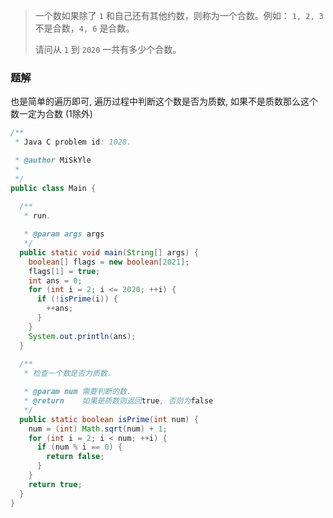 > 一个数如果除了 `1` 和自己还有其他约数，则称为一个合数。例如： `1, 2, 3` 不是合数，`4, 6` 是合数。
>
> 请问从 `1` 到 `2020` 一共有多少个合数。

### 题解

也是简单的遍历即可, 遍历过程中判断这个数是否为质数, 如果不是质数那么这个数一定为合数 (1除外)

```java
/**
 * Java C problem id: 1028.

 * @author MiSkYle
 *
 */
public class Main {
  
  /**
   * run.

   * @param args args
   */
  public static void main(String[] args) {
    boolean[] flags = new boolean[2021];
    flags[1] = true;
    int ans = 0;
    for (int i = 2; i <= 2020; ++i) {
      if (!isPrime(i)) {
        ++ans;
      }
    }
    System.out.println(ans);
  }
  
  /**
   * 检查一个数是否为质数.

   * @param num 需要判断的数.
   * @return    如果是质数则返回true, 否则为false
   */
  public static boolean isPrime(int num) {
    num = (int) Math.sqrt(num) + 1;
    for (int i = 2; i < num; ++i) {
      if (num % i == 0) {
        return false;
      }
    }
    return true;
  }
}
```